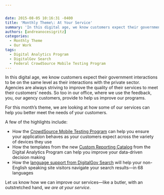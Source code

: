 ```yaml
---


date: 2015-08-05 10:16:31 -0400
title: 'Monthly Theme\: At Your Service'
summary: 'In this digital age, we know customers expect their government interactions to be on the same level as their interactions with the private sector. Agencies are always striving to improve the quality of their services to meet their customers&rsquo; needs. So too in our office, where we use the feedback, you, our agency customers, provide'
authors: [andreanocesigritz]
categories:
  - Monthly Theme
  - Our Work
tags:
  - Digital Analytics Program
  - DigitalGov Search
  - Federal CrowdSource Mobile Testing Program
---
```


In this digital age, we know customers expect their government interactions to be on the same level as their interactions with the private sector. Agencies are always striving to improve the quality of their services to meet their customers’ needs. So too in our office, where we use the feedback, you, our agency customers, provide to help us improve our programs.

For this month’s theme, we are looking at how some of our services can help you better meet the needs of your customers.

A few of the highlights include:

  * How the [CrowdSource Mobile Testing Program](https://www.WHATEVER/2015/08/14/what-is-mobile-device-compatibility-testing/) can help you ensure your application behaves as your customers expect across the variety of devices they use
  * How the templates from the new [Custom Reporting Catalog](https://www.WHATEVER/2015/08/06/need-actionable-analytics-reports-heres-help/) from the Digital Analytics Program can help you improve your data-driven decision making
  * How the [language support from DigitalGov Search](https://www.WHATEVER/2015/08/31/search-creating-a-good-multilingual-search-experience/) will help your non-English speaking site visitors navigate your search results—in 68 languages

Let us know how we can improve our services—like a butler, with an outstretched hand, _we are at your service_.